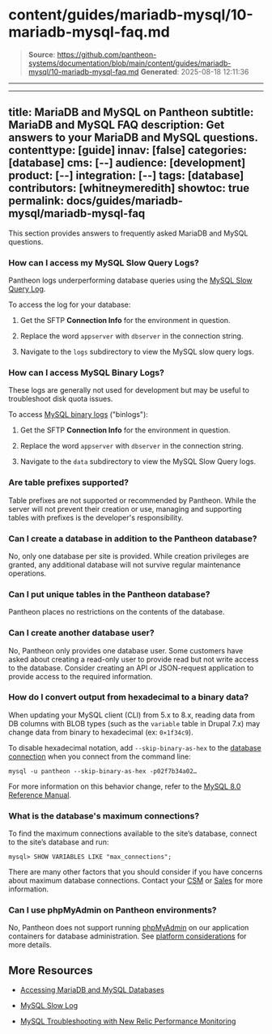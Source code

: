 # content/guides/mariadb-mysql/10-mariadb-mysql-faq.md

> **Source**: https://github.com/pantheon-systems/documentation/blob/main/content/guides/mariadb-mysql/10-mariadb-mysql-faq.md
> **Generated**: 2025-08-18 12:11:36

---

---
title: MariaDB and MySQL on Pantheon
subtitle: MariaDB and MySQL FAQ
description: Get answers to your MariaDB and MySQL questions.
contenttype: [guide]
innav: [false]
categories: [database]
cms: [--]
audience: [development]
product: [--]
integration: [--]
tags: [database]
contributors: [whitneymeredith]
showtoc: true
permalink: docs/guides/mariadb-mysql/mariadb-mysql-faq
---

This section provides answers to frequently asked MariaDB and MySQL questions.

### How can I access my MySQL Slow Query Logs?

Pantheon logs underperforming database queries using the [MySQL Slow Query Log](https://dev.mysql.com/doc/refman/5.5/en/slow-query-log.html).

To access the log for your database:

1. Get the SFTP **Connection Info** for the environment in question.

1. Replace the word `appserver` with `dbserver` in the connection string.

1. Navigate to the `logs` subdirectory to view the MySQL slow query logs.

### How can I access MySQL Binary Logs?

These logs are generally not used for development but may be useful to troubleshoot disk quota issues.

To access [MySQL binary logs](https://dev.mysql.com/doc/internals/en/binary-log-overview.html) ("binlogs"):

1. Get the SFTP **Connection Info** for the environment in question.

1. Replace the word `appserver` with `dbserver` in the connection string.

1. Navigate to the `data` subdirectory to view the MySQL Slow Query logs.

### Are table prefixes supported?

Table prefixes are not supported or recommended by Pantheon. While the server will not prevent their creation or use, managing and supporting tables with prefixes is the developer's responsibility.

### Can I create a database in addition to the Pantheon database?

No, only one database per site is provided. While creation privileges are granted, any additional database will not survive regular maintenance operations.

### Can I put unique tables in the Pantheon database?

Pantheon places no restrictions on the contents of the database.

### Can I create another database user?

No, Pantheon only provides one database user. Some customers have asked about creating a read-only user to provide read but not write access to the database. Consider creating an API or JSON-request application to provide access to the required information.

### How do I convert output from hexadecimal to a binary data?

When updating your MySQL client (CLI) from 5.x to 8.x, reading data from DB columns with BLOB types (such as the `variable` table in Drupal 7.x) may change data from binary to hexadecimal (ex: `0×1f34c9`).

To disable hexadecimal notation, add `--skip-binary-as-hex` to the [database connection](/connection-modes/) when you connect from the command line:

```bash{promptUser: user}
mysql -u pantheon --skip-binary-as-hex -p02f7b34a02…
```

For more information on this behavior change, refer to the [MySQL 8.0 Reference Manual](https://dev.mysql.com/doc/refman/8.0/en/mysql-command-options.html#option_mysql_binary-as-hex).

### What is the database's maximum connections?

To find the maximum connections available to the site’s database, connect to the site’s database and run:

```sql{promptUser: sql}
mysql> SHOW VARIABLES LIKE "max_connections";
```

There are many other factors that you should consider if you have concerns about maximum database connections. Contact your [CSM](/guides/professional-services#customer-success-management) or [Sales](https://pantheon.io/contact-sales?docs) for more information.

### Can I use phpMyAdmin on Pantheon environments?
No, Pantheon does not support running [phpMyAdmin](https://www.phpmyadmin.net/) on our application containers for database administration. See [platform considerations](/guides/platform-considerations/platform-site-info#database-administration) for more details.

## More Resources

- [Accessing MariaDB and MySQL Databases](/guides/mariadb-mysql/mysql-access)

- [MySQL Slow Log](/guides/mariadb-mysql/mysql-slow-log)

- [MySQL Troubleshooting with New Relic Performance Monitoring](/guides/new-relic/debug-mysql-new-relic)
